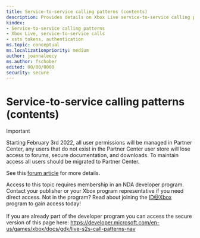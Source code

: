 ```yaml
---
title: Service-to-service calling patterns (contents)
description: Provides details on Xbox Live service-to-service calling patterns.
kindex:
- Service-to-service calling patterns
- Xbox Live, service-to-service calls
- xsts tokens, authentication
ms.topic: conceptual
ms.localizationpriority: medium
author: joannaleecy
ms.author: fschober
edited: 00/00/0000
security: secure
---
```


# Service-to-service calling patterns (contents)
> [!IMPORTANT]
> Starting February 3rd 2022, all user permissions will be managed in Partner Center, any users that do not exist in the Partner Center user store will lose access to forums, secure documentation, and downloads. To maintain access all users should be migrated to Partner Center. <p></p>See this <a href="https://forums.xboxlive.com/articles/132187/breaking-change-user-access-for-forums-secure-docu.html">forum article</a> for more details.  

 Access to this topic requires membership in an NDA developer program. Contact your publisher or your Xbox program representative if you need direct access. Not in the program? Read about joining the <a href="https://www.xbox.com/Developers/id">ID@Xbox</a> program to gain access today!  <br/><br/>If you are already part of the developer program you can access the secure version of this page here: <a target="_blank" href="https://developer.microsoft.com/en-us/games/xbox/docs/gdk/live-s2s-call-patterns-nav">https://developer.microsoft.com/en-us/games/xbox/docs/gdk/live-s2s-call-patterns-nav</a>